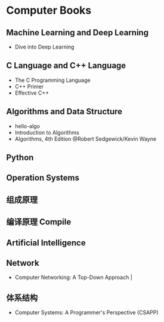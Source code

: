 # Computer  Books


## Machine Learning and Deep Learning
- Dive into Deep Learning
 

## C Language and C++ Language

- The C Programming Language
- C++ Primer
- Effective C++

## Algorithms and Data Structure

- hello-algo
- Introduction to Algorithms
- Algorithms, 4th Edition @Robert Sedgewick/Kevin Wayne


## Python
## Operation Systems
## 组成原理
## 编译原理 Compile
## Artificial Intelligence

## Network

- Computer Networking: A Top-Down Approach |


##  体系结构
- Computer Systems: A Programmer's Perspective (CSAPP)
